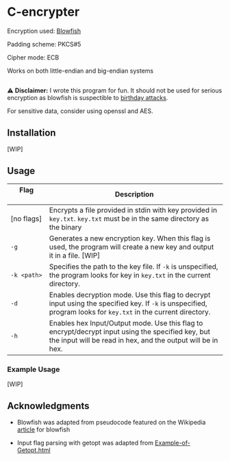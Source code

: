 # C-encrypter

Encryption used: [Blowfish](https://en.wikipedia.org/wiki/Blowfish_(cipher))

Padding scheme: PKCS#5

Cipher mode: ECB

Works on both little-endian and big-endian systems

##

:warning: **Disclaimer:** I wrote this program for fun. It should not be used for serious encryption as blowfish is suspectible to [birthday attacks](https://en.wikipedia.org/wiki/Birthday_attack).

For sensitive data, consider using openssl and AES.

## Installation

[WIP]

## Usage

| Flag &nbsp;&nbsp;&nbsp;&nbsp;&nbsp;&nbsp;&nbsp;&nbsp;&nbsp;&nbsp;&nbsp;&nbsp;&nbsp;&nbsp;&nbsp;         | Description                                                                                   |
|------------|--------------------------------------------------------------------------------------------------------------------------------------------------------------------------------------------|
| [no flags] | Encrypts a file provided in stdin with key provided in `key.txt`. `key.txt` must be in the same directory as the binary                                                                    |
| `-g`       | Generates a new encryption key. When this flag is used, the program will create a new key and output it in a file. [WIP]                                                                   |
| `-k <path>`| Specifies the path to the key file. If `-k` is unspecified, the program looks for key in `key.txt` in the current directory.                                                               |
| `-d`       | Enables decryption mode. Use this flag to decrypt input using the specified key. If `-k` is unspecified, program looks for `key.txt` in the current directory.                             |
| `-h`       | Enables hex Input/Output mode. Use this flag to encrypt/decrypt input using the specified key, but the input will be read in hex, and the output will be in hex.                      |


### Example Usage

[WIP]


## Acknowledgments

* Blowfish was adapted from pseudocode featured on the Wikipedia [article](https://en.wikipedia.org/wiki/Blowfish_(cipher)) for blowfish

* Input flag parsing with getopt was adapted from [Example-of-Getopt.html](https://www.gnu.org/software/libc/manual/html_node/Example-of-Getopt.html)

